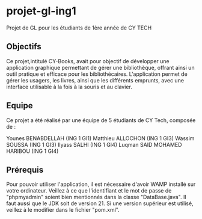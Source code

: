 # projet-gl-ing1
Projet de GL pour les étudiants de 1ère année de CY TECH

## Objectifs
Ce projet,intitulé CY-Books, avait pour objectif de développer une application graphique permettant de gérer une bibliothèque, offrant ainsi un outil pratique et efficace pour les bibliothécaires. L'application permet de gérer les usagers, les livres, ainsi que les différents emprunts, avec une interface utilisable à la fois à la souris et au clavier.

## Equipe
Ce projet a été réalisé par une équipe de 5 étudiants de CY Tech, composée de :

Younes BENABDELLAH (ING 1 GI1)
Matthieu ALLOCHON (ING 1 GI3)
Wassim SOUSSA (ING 1 GI3)
Ilyass SALHI (ING 1 GI4)
Luqman SAID MOHAMED HARIBOU (ING 1 GI4)

## Prérequis
Pour pouvoir utiliser l'application, il est nécessaire d'avoir WAMP installé sur votre ordinateur. Veillez à ce que l'identifiant et le mot de passe de "phpmyadmin" soient bien mentionnés dans la classe "DataBase.java". Il faut aussi que le JDK soit de version 21. Si une version supérieur est utilisé, veillez à le modifier dans le fichier "pom.xml".